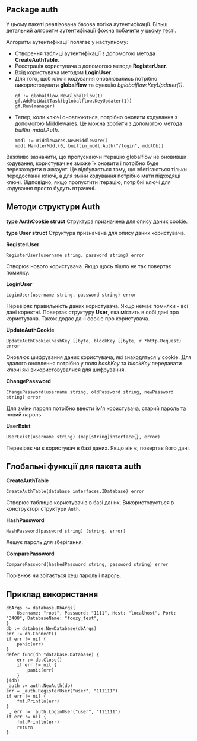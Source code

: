 ## Package auth
У цьому пакеті реалізована базова логіка аутентифікації. Більш детальний алгоритм аутентифікації фожна побачити у [цьому тесті](https://github.com/uwine4850/foozy/blob/master/tests/authtest/auth_test.go).

Алгоритм аутентифікації полягає у наступному:
* Створення таблиці аутентифікації з допомогою метода __CreateAuthTable__.
* Реєстрація користувача з допомогою метода __RegisterUser__.
* Вхід користувача методом __LoginUser__.
* Для того, щоб ключі кодування оновлювались потрібно використовувати __globalflow__ та функцію *bglobalflow.KeyUpdater(1)*.
    ```
    gf := globalflow.NewGlobalFlow(1)
    gf.AddNotWaitTask(bglobalflow.KeyUpdater(1))
    gf.Run(manager)
    ```
* Тепер, коли ключі оновлюються, потрібно оновити кодування з допомогою Middlewares. Це можна зробити з допомогою метода *builtin_mddl.Auth*.
    ```
    mddl := middlewares.NewMiddleware()
    mddl.HandlerMddl(0, builtin_mddl.Auth("/login", mddlDb))
    ```

Важливо зазначити, що пропускаючи ітерацію globalflow не оновивши кодування, користувач не зможе їх оновити і потрібно буде перезаходити в аккаунт. Це відбувається тому, що збегігаються тільки передостанні ключі, а для зміни кодування потрібно мати підходящі ключі. Відповідно, якщо пропустити ітерацію, потрібні ключі для кодування просто будуть втрачені.

## Методи структури Auth

__type AuthCookie struct__
Структура призначена для опису даних cookie.

__type User struct__
Структура призначена для опису даних користувача.

__RegisterUser__
```
RegisterUser(username string, password string) error
```
Створює нового користувача. Якщо щось пішло не так повертає 
помилку.

__LoginUser__
```
LoginUser(username string, password string) error
```
Перевіряє правильність даних користувача. Якщо немає помилки - всі дані коректні. 
Повертає структуру __User__, яка містить в собі дані про користувача. Також 
додає дані cookie про користувача.

__UpdateAuthCookie__
```
UpdateAuthCookie(hashKey []byte, blockKey []byte, r *http.Request) error
```
Оновлює шифрування даних користувача, які знаходяться у cookie. Для вдалого оновлення потрібно у поля *hashKey* та *blockKey* передавати ключі які використовувалися для шифрування.

__ChangePassword__
```
ChangePassword(username string, oldPassword string, newPassword string) error
```
Для зміни пароля потрібно ввести ім'я користувача, старий пароль та новий пароль.

__UserExist__
```
UserExist(username string) (map[string]interface{}, error)
```
Перевіряє чи є користувач в базі даних. Якщо він є, повертає його дані.

## Глобальні функції для пакета auth

__CreateAuthTable__
```
CreateAuthTable(database interfaces.IDatabase) error
```
Створює таблицю користувачів в базі даних. Використовується в конструкторі структури ``Auth``.

__HashPassword__
```
HashPassword(password string) (string, error)
```
Хешує пароль для зберігання.

__ComparePassword__
```
ComparePassword(hashedPassword string, password string) error
```
Порівнює чи збігається хеш пароль і пароль.

## Приклад використання
```
dbArgs := database.DbArgs{
	Username: "root", Password: "1111", Host: "localhost", Port: "3408", DatabaseName: "foozy_test",
}
db := database.NewDatabase(dbArgs)
err := db.Connect()
if err != nil {
    panic(err)
}
defer func(db *database.Database) {
    err := db.Close()
    if err != nil {
	    panic(err)
	}
}(db)
_auth := auth.NewAuth(db)
err = _auth.RegisterUser("user", "111111")
if err != nil {
    fmt.Println(err)
}
_, err := _auth.LoginUser("user", "111111")
if err != nil {
    fmt.Println(err)
	return
}
```
